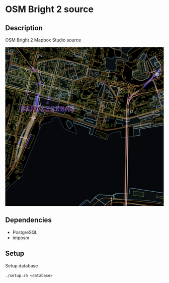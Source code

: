 # OSM Bright 2 source

## Description

OSM Bright 2 Mapbox Studio source

![thumb](/.thumb.png?raw=true "thumb")

## Dependencies

* PostgreSQL
* imposm

## Setup

Setup database

```shell
./setup.sh <database>
```

